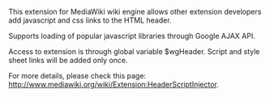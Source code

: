 This extension for MediaWiki wiki engine allows other extension developers add javascript and css links to the HTML header.

Supports loading of popular javascript libraries through
Google AJAX API.

Access to extension is through global variable $wgHeader.
Script and style sheet links will be added only once.

For more details, please check this page: http://www.mediawiki.org/wiki/Extension:HeaderScriptInjector.